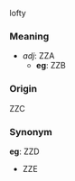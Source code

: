 lofty
### Meaning
+ _adj_: ZZA
    + __eg__: ZZB

### Origin

ZZC

### Synonym

__eg__: ZZD

+ ZZE


